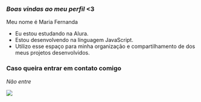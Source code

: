 ### *Boas vindas ao meu perfil* <3

Meu nome é Maria Fernanda

- Eu estou estudando na Alura.
- Estou desenvolvendo na línguagem JavaScript.
- Utilizo esse espaço para minha organização e compartilhamento de dos meus projetos desenvolvidos.

### Caso queira entrar em contato comigo
*Não entre*

![](https://media1.tenor.com/m/Ywy2QP1soHEAAAAC/cat-cutie.gif)
